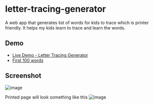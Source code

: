 # letter-tracing-generator

A web app that generates list of words for kids to trace which is printer friendly. It helps my kids learn to trace and learn the words.

## Demo

- [Live Demo - Letter Tracing Generator](https://synle.github.io/letter-tracing-generator/)
- [First 100 words](https://synle.github.io/letter-tracing-generator/first-grade-100-words.html)

## Screenshot

![image](https://user-images.githubusercontent.com/3792401/159617911-8d8481c1-2008-41d1-8e81-e821893efa5a.png)

Printed page will look something like this
![image](https://user-images.githubusercontent.com/3792401/159616882-37c64f06-542e-478d-b90f-8e29c057e05b.png)

